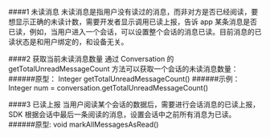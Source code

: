  

####1 未读消息
未读消息是指用户没有读过的消息，而非对方是否已经阅读，要想显示正确的未读计数，需要开发者显示调用已读上报，告诉 app 某条消息是否已读，例如，当用户进入一个会话，可以设置整个会话的消息已读。目前消息的已读状态是和用户绑定的，和设备无关。

####2 获取当前未读消息数量
通过 Conversation 的 getTotalUnreadMessageCount 方法可以获取一个会话的未读消息数量：
######原型：
	Integer getTotalUnreadMessageCount()
######示例：
	Integer num = conversation.getTotalUnreadMessageCount()
 
####3 已读上报
当用户阅读某个会话的数据后，需要进行会话消息的已读上报，SDK 根据会话中最后一条阅读的消息，设置会话中之前所有消息为已读。
######原型:
	void markAllMessagesAsRead()

 

 
 
